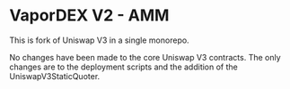 # VaporDEX V2 - AMM

This is fork of Uniswap V3 in a single monorepo.

No changes have been made to the core Uniswap V3 contracts. The only changes are to the deployment scripts and the addition of the UniswapV3StaticQuoter.
